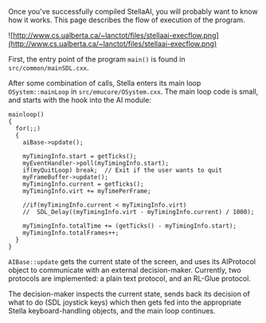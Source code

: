 Once you've successfully compiled StellaAI, you will probably want to know how it works. This page describes the flow of execution of the program.

![http://www.cs.ualberta.ca/~lanctot/files/stellaai-execflow.png](http://www.cs.ualberta.ca/~lanctot/files/stellaai-execflow.png)

First, the entry point of the program `main()` is found in `src/common/mainSDL.cxx`.

After some combination of calls, Stella enters its main loop `OSystem::mainLoop` in `src/emucore/OSystem.cxx`. The main loop code is small, and starts with the hook into the AI module:

```
mainloop()
{
  for(;;)
  {
    aiBase->update();

    myTimingInfo.start = getTicks();
    myEventHandler->poll(myTimingInfo.start);
    if(myQuitLoop) break;  // Exit if the user wants to quit
    myFrameBuffer->update();
    myTimingInfo.current = getTicks();
    myTimingInfo.virt += myTimePerFrame;

    //if(myTimingInfo.current < myTimingInfo.virt)
    //  SDL_Delay((myTimingInfo.virt - myTimingInfo.current) / 1000);

    myTimingInfo.totalTime += (getTicks() - myTimingInfo.start);
    myTimingInfo.totalFrames++;
  }
}
```

`AIBase::update` gets the current state of the screen, and uses its AIProtocol object to communicate with an external decision-maker. Currently, two protocols are implemented: a plain text protocol, and an RL-Glue protocol.

The decision-maker inspects the current state, sends back its decision of what to do (SDL joystick keys) which then gets fed into the appropriate Stella keyboard-handling objects, and the main loop continues.